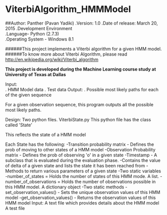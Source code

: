 # **ViterbiAlgorithm_HMMModel**
##Author: Panther (Pavan Yadiki)
.Version: 1.0
.Date of release: March 20, 2015
.Development Environment  
	.Language- Python (2.7.3)  
	.Operating System - Windows 8.1

######This project implements a Viterbi algorithm for a given HMM model.  
######To know more about Viterbi Algorithm, please read http://en.wikipedia.org/wiki/Viterbi_algorithm

**This project is developed during the Machine Learning course study at University of Texas at Dallas**

Input:  
	. HMM Model data
	. Test data
Output:
	. Possible most likely paths for each of the given sequence
	
For a given observation sequence, this program outputs all the possible most likely paths.

Design:
Two python files.
ViterbiState.py
  This python file has the class called 'State'
  
  This reflects the state of a HMM model
  
  Each State has the following:
    -Transition probability matrix - Defines the prob of moving to other states of a HMM model
    -Observation Probability matrix - Defines the prob of observing 'o' in a given state
    -Timestamp - A subclass that is evaluated during the evaluation phase.
        -Contains the value of delta of a given state and lists the state it has been reached from
    -Methods to return various parameters of a given state
    -Two static variables
      -number_of_states = Holds the number of states of this HMM mode. A list.
      -number_of_observations = Holds the number of observations possible in this HMM model. A dictionary object
    -Two static methods
      -set_observation_values() - Sets the unique observation values of this HMM model
      -get_observation_values() - Returns the observation values of this HMM model
Input:
  A text file which provides details about the HMM model
  A test file 
